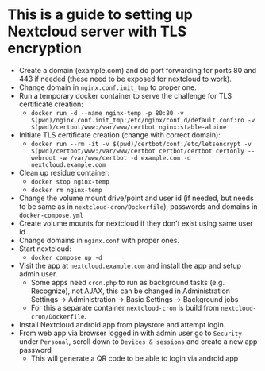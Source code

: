 # This is a guide to setting up Nextcloud server with TLS encryption

- Create a domain (example.com) and do port forwarding for ports 80 and 443 if needed (these need to be exposed for nextcloud to work).
- Change domain in `nginx.conf.init_tmp` to proper one.
- Run a temporary docker container to serve the challenge for TLS certificate creation:
	- `docker run -d --name nginx-temp -p 80:80 -v $(pwd)/nginx.conf.init_tmp:/etc/nginx/conf.d/default.conf:ro -v $(pwd)/certbot/www:/var/www/certbot nginx:stable-alpine`
- Initiate TLS certificate creation (change with correct domain):
	- `docker run --rm -it -v $(pwd)/certbot/conf:/etc/letsencrypt -v $(pwd)/certbot/www:/var/www/certbot certbot/certbot certonly --webroot -w /var/www/certbot -d example.com -d nextcloud.example.com`
- Clean up residue container:
	- `docker stop nginx-temp`
	- `docker rm nginx-temp`
- Change the volume mount drive/point and user id (if needed, but needs to be same as in `nextcloud-cron/Dockerfile`), passwords and domains in `docker-compose.yml`
- Create volume mounts for nextcloud if they don't exist using same user id
- Change domains in `nginx.conf` with proper ones.
- Start nextcloud:
	- `docker compose up -d`
- Visit the app at `nextcloud.example.com` and install the app and setup admin user.
	- Some apps need `cron.php` to run as background tasks (e.g. Recognize), not AJAX, this can be changed in Administration Settings -> Administration -> Basic Settings -> Background jobs
 	- For this a separate container `nextcloud-cron` is build from `nextcloud-cron/Dockerfile`.
- Install Nextcloud android app from playstore and attempt login.
- From web app via browser logged in with admin user go to `Security` under `Personal`, scroll down to `Devices & sessions` and create a new app password
	- This will generate a QR code to be able to login via android app
